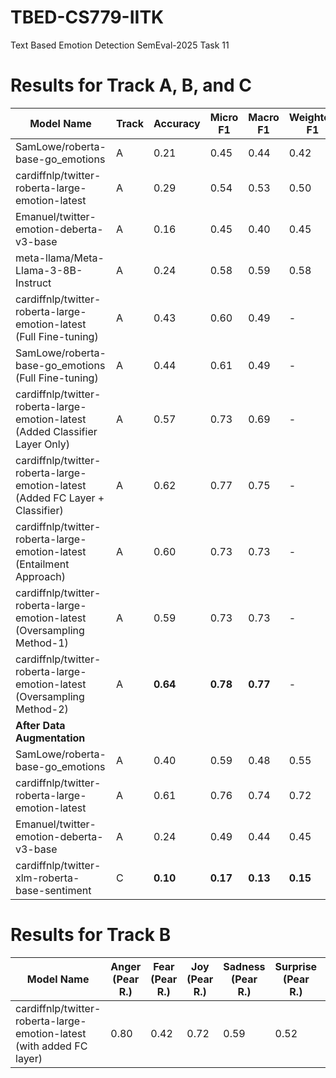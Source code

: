 # TBED-CS779-IITK
Text Based Emotion Detection SemEval-2025 Task 11

# Results for Track A, B, and C

| **Model Name**                                                                 | **Track** | **Accuracy** | **Micro F1** | **Macro F1** | **Weighted F1** |
|-------------------------------------------------------------------------------|-----------|--------------|--------------|--------------|-----------------|
| SamLowe/roberta-base-go_emotions                                              | A         | 0.21         | 0.45         | 0.44         | 0.42            |
| cardiffnlp/twitter-roberta-large-emotion-latest                               | A         | 0.29         | 0.54         | 0.53         | 0.50            |
| Emanuel/twitter-emotion-deberta-v3-base                                       | A         | 0.16         | 0.45         | 0.40         | 0.45            |
| meta-llama/Meta-Llama-3-8B-Instruct                                           | A         | 0.24         | 0.58         | 0.59         | 0.58            |
| cardiffnlp/twitter-roberta-large-emotion-latest (Full Fine-tuning)            | A         | 0.43         | 0.60         | 0.49         | -               |
| SamLowe/roberta-base-go_emotions (Full Fine-tuning)                           | A         | 0.44         | 0.61         | 0.49         | -               |
| cardiffnlp/twitter-roberta-large-emotion-latest (Added Classifier Layer Only) | A         | 0.57         | 0.73         | 0.69         | -               |
| cardiffnlp/twitter-roberta-large-emotion-latest (Added FC Layer + Classifier) | A         | 0.62         | 0.77         | 0.75         | -               |
| cardiffnlp/twitter-roberta-large-emotion-latest (Entailment Approach)         | A         | 0.60         | 0.73         | 0.73         | -               |
| cardiffnlp/twitter-roberta-large-emotion-latest (Oversampling Method-1)       | A         | 0.59         | 0.73         | 0.73         | -               |
| cardiffnlp/twitter-roberta-large-emotion-latest (Oversampling Method-2)       | A         | **0.64**     | **0.78**     | **0.77**     | -               |
| **After Data Augmentation**                                                   |           |              |              |              |                 |
| SamLowe/roberta-base-go_emotions                                              | A         | 0.40         | 0.59         | 0.48         | 0.55            |
| cardiffnlp/twitter-roberta-large-emotion-latest                               | A         | 0.61         | 0.76         | 0.74         | 0.72            |
| Emanuel/twitter-emotion-deberta-v3-base                                       | A         | 0.24         | 0.49         | 0.44         | 0.45            |
| cardiffnlp/twitter-xlm-roberta-base-sentiment                                 | C         | **0.10**     | **0.17**     | **0.13**     | **0.15**        |

# Results for Track B

| **Model Name**                  | **Anger (Pear R.)** | **Fear (Pear R.)** | **Joy (Pear R.)** | **Sadness (Pear R.)** | **Surprise (Pear R.)** | **Average Pearson r** |
|---------------------------------|---------------------|--------------------|-------------------|-----------------------|------------------------|-----------------------|
| cardiffnlp/twitter-roberta-large-emotion-latest (with added FC layer) | 0.80               | 0.42              | 0.72              | 0.59                 | 0.52                 |  0.61                     |

